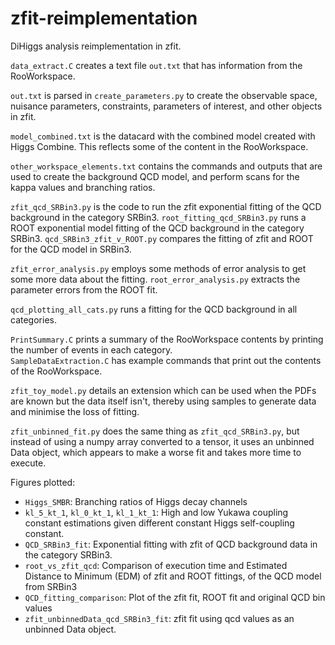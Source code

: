 # zfit-reimplementation
DiHiggs analysis reimplementation in zfit. 

`data_extract.C` creates a text file `out.txt` that has information from the RooWorkspace. 

`out.txt` is parsed in `create_parameters.py` to create the observable space, nuisance parameters, constraints, parameters of interest, and other objects in zfit. 

`model_combined.txt` is the datacard with the combined model created with Higgs Combine. This reflects some of the content in the RooWorkspace. 

`other_workspace_elements.txt` contains the commands and outputs that are used to create the background QCD model, and perform scans for the kappa values and branching ratios. 

`zfit_qcd_SRBin3.py` is the code to run the zfit exponential fitting of the QCD background in the category SRBin3. 
`root_fitting_qcd_SRBin3.py` runs a ROOT exponential model fitting of the QCD background in the category SRBin3. 
`qcd_SRBin3_zfit_v_ROOT.py` compares the fitting of zfit and ROOT for the QCD model in SRBin3. 

`zfit_error_analysis.py` employs some methods of error analysis to get some more data about the fitting. 
`root_error_analysis.py` extracts the parameter errors from the ROOT fit. 

`qcd_plotting_all_cats.py` runs a fitting for the QCD background in all categories.

`PrintSummary.C` prints a summary of the RooWorkspace contents by printing the number of events in each category.  
`SampleDataExtraction.C` has example commands that print out the contents of the RooWorkspace.

`zfit_toy_model.py` details an extension which can be used when the PDFs are known but the data itself isn't, thereby using samples to generate data and minimise the loss of fitting. 

`zfit_unbinned_fit.py` does the same thing as `zfit_qcd_SRBin3.py`, but instead of using a numpy array converted to a tensor, it uses an unbinned Data object, which appears to make a worse fit and takes more time to execute. 

Figures plotted:
-   `Higgs_SMBR`: Branching ratios of Higgs decay channels
-   `kl_5_kt_1`, `kl_0_kt_1`, `kl_1_kt_1`: High and low Yukawa coupling constant estimations given different constant Higgs self-coupling constant.
-   `QCD_SRBin3_fit`: Exponential fitting with zfit of QCD background data in the category SRBin3.
-   `root_vs_zfit_qcd`: Comparison of execution time and Estimated Distance to Minimum (EDM) of zfit and ROOT fittings, of the QCD model from SRBin3
-   `QCD_fitting_comparison`: Plot of the zfit fit, ROOT fit and original QCD bin values
-   `zfit_unbinnedData_qcd_SRBin3_fit`: zfit fit using qcd values as an unbinned Data object. 
